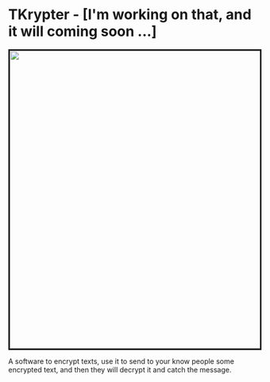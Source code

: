 # TKrypter - [I'm working on that, and it will coming soon ...]

<center><img src="http://www.datanumen.com/blogs/wp-content/uploads/2015/03/data_encryption.jpg" width=600 border=3></center>

A software to encrypt texts, use it to send to your know people some encrypted text, and then they will decrypt it and catch the message.
